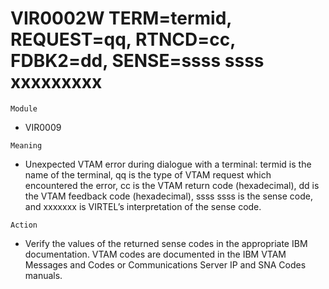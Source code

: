 # VIR0002W TERM=termid, REQUEST=qq, RTNCD=cc, FDBK2=dd, SENSE=ssss ssss xxxxxxxxx

`Module`
- VIR0009

`Meaning`
- Unexpected VTAM error during dialogue with a terminal: termid is the name of the terminal, qq is the type of VTAM request which encountered the error, cc is the VTAM return code (hexadecimal), dd is the VTAM feedback code (hexadecimal), ssss ssss is the sense code, and xxxxxxx is VIRTEL’s interpretation of the sense code.

`Action`
- Verify the values of the returned sense codes in the appropriate IBM documentation. VTAM codes are documented in the IBM VTAM Messages and Codes or Communications Server IP and SNA Codes manuals.
